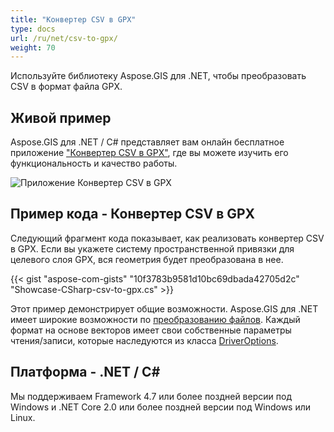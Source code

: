 ```yaml
---
title: "Конвертер CSV в GPX"
type: docs
url: /ru/net/csv-to-gpx/
weight: 70
---
```


Используйте библиотеку Aspose.GIS для .NET, чтобы преобразовать CSV в формат файла GPX.

## **Живой пример**

Aspose.GIS для .NET / C# представляет вам онлайн бесплатное приложение ["Конвертер CSV в GPX"](https://products.aspose.app/gis/conversion/csv-to-gpx), где вы можете изучить его функциональность и качество работы.

![Приложение Конвертер CSV в GPX](conversion.png)

## **Пример кода - Конвертер CSV в GPX**

Следующий фрагмент кода показывает, как реализовать конвертер CSV в GPX. Если вы укажете систему пространственной привязки для целевого слоя GPX, вся геометрия будет преобразована в нее. 

{{< gist "aspose-com-gists" "10f3783b9581d10bc69dbada42705d2c" "Showcase-CSharp-csv-to-gpx.cs" >}}

Этот пример демонстрирует общие возможности. Aspose.GIS для .NET имеет широкие возможности по [преобразованию файлов](https://docs.aspose.com/gis/net/vector-layers/). Каждый формат на основе векторов имеет свои собственные параметры чтения/записи, которые наследуются из класса [DriverOptions](https://reference.aspose.com/gis/net/aspose.gis/driveroptions).

## **Платформа - .NET / C#**

Мы поддерживаем Framework 4.7 или более поздней версии под Windows и .NET Core 2.0 или более поздней версии под Windows или Linux.
